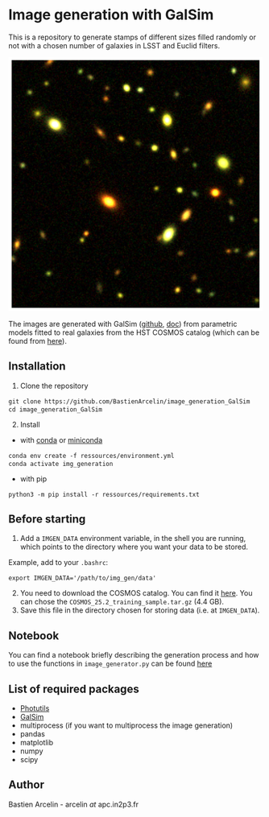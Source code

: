 # Image generation with GalSim 
This is a repository to generate stamps of different sizes filled randomly or not with a chosen number of galaxies in LSST and Euclid filters.

<p align="center">
  <img src="/img/field_test.png" title="field_image">
</p>

The images are generated with GalSim ([github](https://github.com/GalSim-developers/GalSim), [doc](http://galsim-developers.github.io/GalSim/_build/html/index.html)) from parametric models fitted to real galaxies from the HST COSMOS catalog (which can be found from [here](https://github.com/GalSim-developers/GalSim/wiki/RealGalaxy%20Data)).

## Installation
1. Clone the repository
```
git clone https://github.com/BastienArcelin/image_generation_GalSim
cd image_generation_GalSim
```
2. Install 
- with [conda](https://www.anaconda.com/products/individual) or [miniconda](https://docs.conda.io/en/latest/miniconda.html)
```
conda env create -f ressources/environment.yml
conda activate img_generation
```
- with pip
```
python3 -m pip install -r ressources/requirements.txt
```

## Before starting
1. Add a ```IMGEN_DATA``` environment variable, in the shell you are running, which points to the directory where you want your data to be stored.

Example, add to your ```.bashrc```:

```
export IMGEN_DATA='/path/to/img_gen/data'
```

2. You need to download the COSMOS catalog. You can find it [here](https://zenodo.org/record/3242143#.Xv2pTvLgq9Y). You can chose the ```COSMOS_25.2_training_sample.tar.gz``` (4.4 GB).
3. Save this file in the directory chosen for storing data (i.e. at ```IMGEN_DATA```).


## Notebook
You can find a notebook briefly describing the generation process and how to use the functions in ```image_generator.py``` can be found [here](https://github.com/BastienArcelin/image_generation_GalSim/tree/master/notebooks)

## List of required packages
- [Photutils](https://photutils.readthedocs.io/en/stable/#)
- [GalSim](https://github.com/GalSim-developers/GalSim)
- multiprocess (if you want to multiprocess the image generation)
- pandas
- matplotlib
- numpy
- scipy

## Author
Bastien Arcelin - arcelin *at* apc.in2p3.fr
